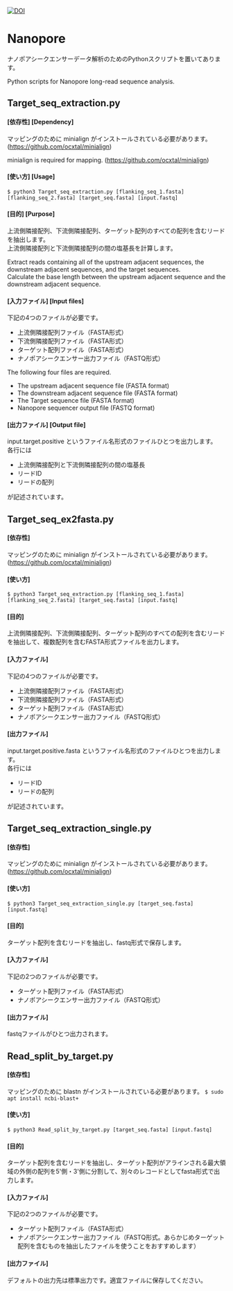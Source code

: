 [![DOI](https://zenodo.org/badge/130974926.svg)](https://zenodo.org/badge/latestdoi/130974926)
# Nanopore
ナノポアシークエンサーデータ解析のためのPythonスクリプトを置いてあります。

Python scripts for Nanopore long-read sequence analysis. 

## Target_seq_extraction.py

#### [依存性] [Dependency]
マッピングのために minialign がインストールされている必要があります。(https://github.com/ocxtal/minialign)

minialign is required for mapping. (https://github.com/ocxtal/minialign)

#### [使い方] [Usage]  
```$ python3 Target_seq_extraction.py [flanking_seq_1.fasta] [flanking_seq_2.fasta] [target_seq.fasta] [input.fastq]```

#### [目的] [Purpose]
上流側隣接配列、下流側隣接配列、ターゲット配列のすべての配列を含むリードを抽出します。  
上流側隣接配列と下流側隣接配列の間の塩基長を計算します。

Extract reads containing all of the upstream adjacent sequences, the downstream adjacent sequences, and the target sequences.  
Calculate the base length between the upstream adjacent sequence and the downstream adjacent sequence.

#### [入力ファイル] [Input files]
下記の4つのファイルが必要です。  
- 上流側隣接配列ファイル（FASTA形式）
- 下流側隣接配列ファイル（FASTA形式）
- ターゲット配列ファイル（FASTA形式）
- ナノポアシークエンサー出力ファイル（FASTQ形式）

The following four files are required.  
- The upstream adjacent sequence file (FASTA format)
- The downstream adjacent sequence file (FASTA format)
- The Target sequence file (FASTA format)
- Nanopore sequencer output file (FASTQ format)

#### [出力ファイル] [Output file]
input.target.positive というファイル名形式のファイルひとつを出力します。  
各行には  
- 上流側隣接配列と下流側隣接配列の間の塩基長
- リードID
- リードの配列

が記述されています。

## Target_seq_ex2fasta.py

#### [依存性]
マッピングのために minialign がインストールされている必要があります。(https://github.com/ocxtal/minialign)

#### [使い方]  
```$ python3 Target_seq_extraction.py [flanking_seq_1.fasta] [flanking_seq_2.fasta] [target_seq.fasta] [input.fastq]```

#### [目的]
上流側隣接配列、下流側隣接配列、ターゲット配列のすべての配列を含むリードを抽出して、複数配列を含むFASTA形式ファイルを出力します。  

#### [入力ファイル]
下記の4つのファイルが必要です。  
- 上流側隣接配列ファイル（FASTA形式）
- 下流側隣接配列ファイル（FASTA形式）
- ターゲット配列ファイル（FASTA形式）
- ナノポアシークエンサー出力ファイル（FASTQ形式）

#### [出力ファイル]
input.target.positive.fasta というファイル名形式のファイルひとつを出力します。  
各行には  
- リードID
- リードの配列

が記述されています。

## Target_seq_extraction_single.py

#### [依存性]
マッピングのために minialign がインストールされている必要があります。(https://github.com/ocxtal/minialign)

#### [使い方]  
```$ python3 Target_seq_extraction_single.py [target_seq.fasta] [input.fastq]```

#### [目的]
ターゲット配列を含むリードを抽出し、fastq形式で保存します。

#### [入力ファイル]
下記の2つのファイルが必要です。
- ターゲット配列ファイル（FASTA形式）
- ナノポアシークエンサー出力ファイル（FASTQ形式）

#### [出力ファイル]
fastqファイルがひとつ出力されます。

## Read_split_by_target.py

#### [依存性]
マッピングのために blastn がインストールされている必要があります。
```$ sudo apt install ncbi-blast+```

#### [使い方]  
```$ python3 Read_split_by_target.py [target_seq.fasta] [input.fastq]```

#### [目的]
ターゲット配列を含むリードを抽出し、ターゲット配列がアラインされる最大領域の外側の配列を5'側・3'側に分割して、別々のレコードとしてfasta形式で出力します。

#### [入力ファイル]
下記の2つのファイルが必要です。
- ターゲット配列ファイル（FASTA形式）
- ナノポアシークエンサー出力ファイル（FASTQ形式。あらかじめターゲット配列を含むものを抽出したファイルを使うことをおすすめします）

#### [出力ファイル]
デフォルトの出力先は標準出力です。適宜ファイルに保存してください。

